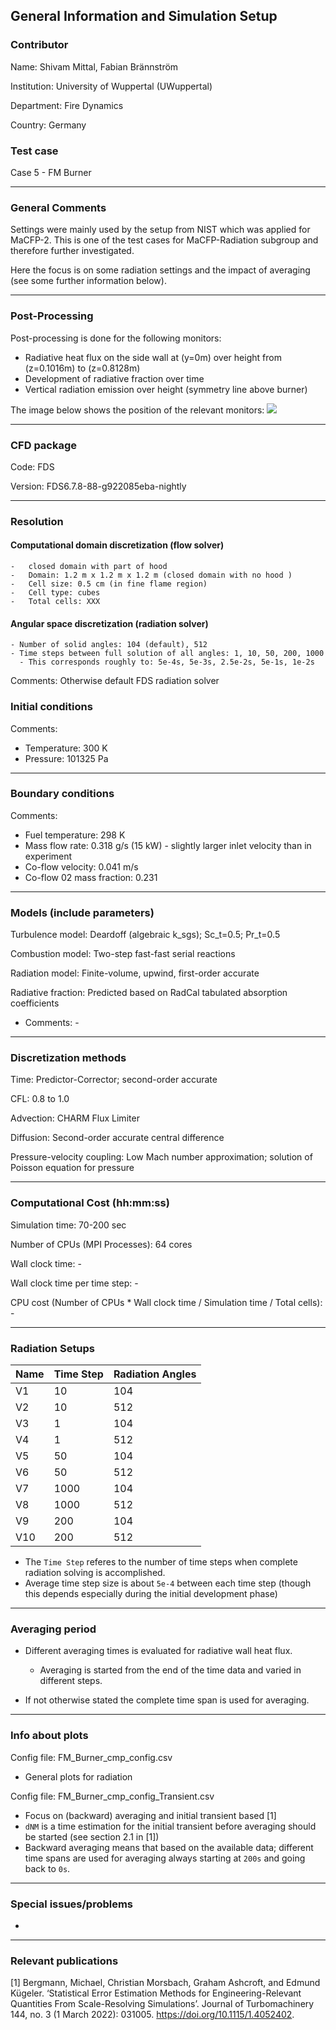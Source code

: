 ## General Information and Simulation Setup 

### Contributor

Name: Shivam Mittal, Fabian Brännström

Institution: University of Wuppertal (UWuppertal)

Department: Fire Dynamics

Country: Germany

### Test case

Case 5 - FM Burner

------------------------------------------------------------------------

### General Comments
Settings were mainly used by the setup from NIST which was applied for
MaCFP-2. This is one of the test cases for MaCFP-Radiation subgroup
and therefore further investigated.

Here the focus is on some radiation settings and the impact of
averaging (see some further information below).

------------------------------------------------------------------------

### Post-Processing
Post-processing is done for the following monitors:
- Radiative heat flux on the side wall at \(y=0m\) over height from \(z=0.1016m\) to \(z=0.8128m\)
- Development of radiative fraction over time
- Vertical radiation emission over height (symmetry line above burner)

The image below shows the position of the relevant monitors:
![](./img/Vert_WW_visit0000.png)

------------------------------------------------------------------------

### CFD package

Code: FDS

Version: FDS6.7.8-88-g922085eba-nightly

------------------------------------------------------------------------

### Resolution


####  Computational domain discretization (flow solver)
    -   closed domain with part of hood
    -   Domain: 1.2 m x 1.2 m x 1.2 m (closed domain with no hood )
    -   Cell size: 0.5 cm (in fine flame region)
    -   Cell type: cubes
    -   Total cells: XXX


#### Angular space discretization (radiation solver)
    - Number of solid angles: 104 (default), 512
    - Time steps between full solution of all angles: 1, 10, 50, 200, 1000
      - This corresponds roughly to: 5e-4s, 5e-3s, 2.5e-2s, 5e-1s, 1e-2s

Comments: Otherwise default FDS radiation solver

### Initial conditions

Comments:
- Temperature: 300 K
- Pressure: 101325 Pa

------------------------------------------------------------------------

### Boundary conditions

Comments:

-   Fuel temperature: 298 K
-   Mass flow rate: 0.318 g/s (15 kW) - slightly larger inlet velocity than in experiment
-   Co-flow velocity: 0.041 m/s
-   Co-flow 02 mass fraction: 0.231

------------------------------------------------------------------------

### Models (include parameters) 

Turbulence model: Deardoff (algebraic k_sgs); Sc_t=0.5; Pr_t=0.5

Combustion model: Two-step fast-fast serial reactions

Radiation model: Finite-volume, upwind, first-order accurate

Radiative fraction: Predicted based on RadCal tabulated absorption coefficients

- Comments: -

------------------------------------------------------------------------

### Discretization methods

Time: Predictor-Corrector; second-order accurate

CFL: 0.8 to 1.0

Advection: CHARM Flux Limiter

Diffusion: Second-order accurate central difference

Pressure-velocity coupling: Low Mach number approximation; solution of Poisson equation for pressure

------------------------------------------------------------------------

### Computational Cost (hh:mm:ss) 


Simulation time: 70-200 sec

Number of CPUs (MPI Processes): 64 cores

Wall clock time: -

Wall clock time per time step: -

CPU cost (Number of CPUs \* Wall clock time / Simulation time / Total
cells): - 

------------------------------------------------------------------------

### Radiation Setups

 | Name | Time Step | Radiation Angles |
 |------|-----------|------------------|
 | V1   | 10        | 104              |
 | V2   | 10        | 512              |
 | V3   | 1         | 104              |
 | V4   | 1         | 512              |
 | V5   | 50        | 104              |
 | V6   | 50        | 512              |
 | V7   | 1000      | 104              |
 | V8   | 1000      | 512              |
 | V9   | 200       | 104              |
 | V10  | 200       | 512              |

- The `Time Step` referes to the number of time steps when complete radiation solving is accomplished.
- Average time step size is about `5e-4` between each time step (though this depends especially during the initial development phase)

------------------------------------------------------------------------

### Averaging period
- Different averaging times is evaluated for radiative wall heat flux.
  - Averaging is started from the end of the time data and varied in different steps.

- If not otherwise stated the complete time span is used for averaging.



------------------------------------------------------------------------

### Info about plots

Config file: FM_Burner_cmp_config.csv
- General plots for radiation

Config file: FM_Burner_cmp_config_Transient.csv
- Focus on (backward) averaging and initial transient based [1]
- `dNM` is a time estimation for the initial transient before averaging should be started (see section 2.1 in [1]) 
- Backward averaging means that based on the available data; different time spans are used for averaging always starting at `200s` and going back to `0s`.

------------------------------------------------------------------------

### Special issues/problems
- 
------------------------------------------------------------------------

### Relevant publications

[1] Bergmann, Michael, Christian Morsbach, Graham Ashcroft, and Edmund Kügeler. ‘Statistical Error Estimation Methods for Engineering-Relevant Quantities From Scale-Resolving Simulations’. Journal of Turbomachinery 144, no. 3 (1 March 2022): 031005. https://doi.org/10.1115/1.4052402.

